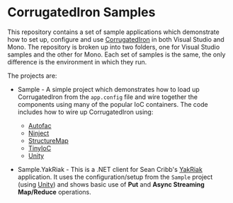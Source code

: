CorrugatedIron Samples
======================

This repository contains a set of sample applications which demonstrate how to set up, configure and use [CorrugatedIron][] in both Visual Studio and Mono. The repository is broken up into two folders, one for Visual Studio samples and the other for Mono. Each set of samples is the same, the only difference is the environment in which they run.

The projects are:

* Sample - A simple project which demonstrates how to load up CorrugatedIron from the `app.config` file and wire together the components using many of the popular IoC containers. The code includes how to wire up CorrugatedIron using:
    * [Autofac][]
    * [Ninject][]
    * [StructureMap][]
    * [TinyIoC][]
    * [Unity][]
* Sample.YakRiak - This is a .NET client for Sean Cribb's [YakRiak][] application. It uses the configuration/setup from the `Sample` project (using [Unity][]) and shows basic use of **Put** and **Async Streaming Map/Reduce** operations.

  [Autofac]: http://code.google.com/p/autofac/ "Autofac IoC"
  [CorrugatedIron]: http://corrugatediron.org/ "CorrugatedIron - .NET Riak Client"
  [Ninject]: http://ninject.org/ "Ninject IoC"
  [StructureMap]: http://structuremap.net/structuremap/ "StructureMap IoC"
  [TinyIoC]: https://github.com/grumpydev/TinyIoC "TinyIoC"
  [Unity]: http://unity.codeplex.com/ "Unity IoC"
  [YakRiak]: http://github.com/seancribbs/yakriak "YakRiak"
